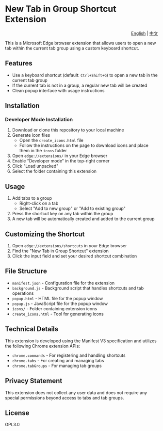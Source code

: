 # New Tab in Group Shortcut Extension

<div align="right">
  <a href="README.md">English</a> | 
  <a href="README_zh.md">中文</a>
</div>

This is a Microsoft Edge browser extension that allows users to open a new tab within the current tab group using a custom keyboard shortcut.

## Features

- Use a keyboard shortcut (default: `Ctrl+Shift+G`) to open a new tab in the current tab group
- If the current tab is not in a group, a regular new tab will be created
- Clean popup interface with usage instructions

## Installation

### Developer Mode Installation

1. Download or clone this repository to your local machine
2. Generate icon files
   - Open the `create_icons.html` file
   - Follow the instructions on the page to download icons and place them in the `icons` folder
3. Open `edge://extensions/` in your Edge browser
4. Enable "Developer mode" in the top-right corner
5. Click "Load unpacked"
6. Select the folder containing this extension

## Usage

1. Add tabs to a group
   - Right-click on a tab
   - Select "Add to new group" or "Add to existing group"
2. Press the shortcut key on any tab within the group
3. A new tab will be automatically created and added to the current group

## Customizing the Shortcut

1. Open `edge://extensions/shortcuts` in your Edge browser
2. Find the "New Tab in Group Shortcut" extension
3. Click the input field and set your desired shortcut combination

## File Structure

- `manifest.json` - Configuration file for the extension
- `background.js` - Background script that handles shortcuts and tab operations
- `popup.html` - HTML file for the popup window
- `popup.js` - JavaScript file for the popup window
- `icons/` - Folder containing extension icons
- `create_icons.html` - Tool for generating icons

## Technical Details

This extension is developed using the Manifest V3 specification and utilizes the following Chrome extension APIs:

- `chrome.commands` - For registering and handling shortcuts
- `chrome.tabs` - For creating and managing tabs
- `chrome.tabGroups` - For managing tab groups

## Privacy Statement

This extension does not collect any user data and does not require any special permissions beyond access to tabs and tab groups.

## License

GPL3.0
